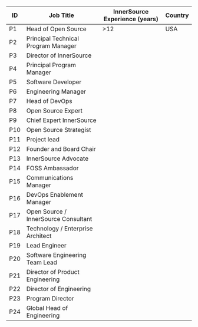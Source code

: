 
| ID   | Job Title | InnerSource Experience (years)| Country
| ----------- | ----------- | ----------- | ----------- |
| P1   | Head of Open Source | >12          |   USA     |
| P2   | Principal Technical Program Manager |
| P3   | Director of InnerSource |
| P4   | Principal Program Manager |
| P5   | Software Developer |
| P6   | Engineering Manager |
| P7   | Head of DevOps |
| P8   | Open Source Expert |
| P9   | Chief Expert InnerSource |
| P10  | Open Source Strategist |
| P11  | Project lead |
| P12  | Founder and Board Chair |
| P13  | InnerSource Advocate |
| P14  | FOSS Ambassador |
| P15  | Communications Manager |
| P16  | DevOps Enablement Manager |
| P17  | Open Source / InnerSource Consultant |
| P18  | Technology / Enterprise Architect |
| P19  | Lead Engineer |
| P20  | Software Engineering Team Lead |
| P21  | Director of Product Engineering |
| P22  | Director of Engineering |
| P23  | Program Director |
| P24  | Global Head of Engineering |
